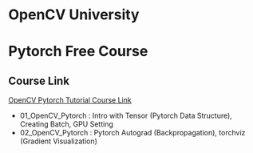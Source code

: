 # OpenCV University
# Pytorch Free Course

## Course Link
[OpenCV Pytorch Tutorial Course Link](https://courses.opencv.org/courses/course-v1:PyTorch+Bootcamp+Deep-Learning/course/)


- 01_OpenCV_Pytorch : Intro with Tensor (Pytorch Data Structure), Creating Batch, GPU Setting
- 02_OpenCV_Pytorch : Pytorch Autograd (Backpropagation), torchviz (Gradient Visualization)